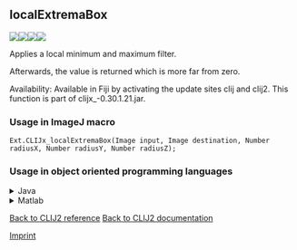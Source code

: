 ## localExtremaBox
<img src="images/mini_empty_logo.png"/><img src="images/mini_empty_logo.png"/><img src="images/mini_clijx_logo.png"/><img src="images/mini_empty_logo.png"/>

Applies a local minimum and maximum filter. 

Afterwards, the value is returned which is more far from zero.

Availability: Available in Fiji by activating the update sites clij and clij2.
This function is part of clijx_-0.30.1.21.jar.

### Usage in ImageJ macro
```
Ext.CLIJx_localExtremaBox(Image input, Image destination, Number radiusX, Number radiusY, Number radiusZ);
```


### Usage in object oriented programming languages



<details>

<summary>
Java
</summary>
<pre class="highlight">// init CLIJ and GPU
import net.haesleinhuepf.clijx.CLIJx;
import net.haesleinhuepf.clij.clearcl.ClearCLBuffer;
CLIJx clijx = CLIJx.getInstance();

// get input parameters
ClearCLBuffer input = clijx.push(inputImagePlus);
destination = clijx.create(input);
int radiusX = 10;
int radiusY = 20;
int radiusZ = 30;
</pre>

<pre class="highlight">
// Execute operation on GPU
clijx.localExtremaBox(input, destination, radiusX, radiusY, radiusZ);
</pre>

<pre class="highlight">
// show result
destinationImagePlus = clijx.pull(destination);
destinationImagePlus.show();

// cleanup memory on GPU
clijx.release(input);
clijx.release(destination);
</pre>

</details>



<details>

<summary>
Matlab
</summary>
<pre class="highlight">% init CLIJ and GPU
clijx = init_clatlabx();

% get input parameters
input = clijx.pushMat(input_matrix);
destination = clijx.create(input);
radiusX = 10;
radiusY = 20;
radiusZ = 30;
</pre>

<pre class="highlight">
% Execute operation on GPU
clijx.localExtremaBox(input, destination, radiusX, radiusY, radiusZ);
</pre>

<pre class="highlight">
% show result
destination = clijx.pullMat(destination)

% cleanup memory on GPU
clijx.release(input);
clijx.release(destination);
</pre>

</details>



[Back to CLIJ2 reference](https://clij.github.io/clij2-docs/reference)
[Back to CLIJ2 documentation](https://clij.github.io/clij2-docs)

[Imprint](https://clij.github.io/imprint)
